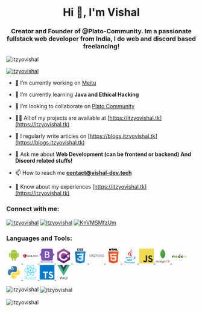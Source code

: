 <h1 align="center">Hi 👋, I'm Vishal</h1>
<h3 align="center">Creator and Founder of @Plato-Community. Im a passionate fullstack web developer from India, I do web and discord based freelancing!</h3>

<p align="left"> <img src="https://komarev.com/ghpvc/?username=itzyovishal&label=Profile%20views&color=0e75b6&style=flat" alt="itzyovishal" /> </p>

<p align="left"> <a href="https://github.com/ryo-ma/github-profile-trophy"><img src="https://github-profile-trophy.vercel.app/?username=itzyovishal" alt="itzyovishal" /></a> </p>

- 🔭 I’m currently working on [Meitu](https://dsc.gg/meitu)

- 🌱 I’m currently learning **Java and Ethical Hacking**

- 👯 I’m looking to collaborate on [Plato Community](https://dsc.gg/plato-community)

- 👨‍💻 All of my projects are available at [https://itzyovishal.tk](https://itzyovishal.tk)

- 📝 I regularly write articles on [https://blogs.itzyovishal.tk](https://blogs.itzyovishal.tk)

- 💬 Ask me about **Web Development (can be frontend or backend) And Discord related stuffs!**

- 📫 How to reach me **contact@vishal-dev.tech**

- 📄 Know about my experiences [https://itzyovishal.tk](https://itzyovishal.tk)

<h3 align="left">Connect with me:</h3>
<p align="left">
<a href="https://instagram.com/itzyovishal" target="blank"><img align="center" src="https://raw.githubusercontent.com/rahuldkjain/github-profile-readme-generator/master/src/images/icons/Social/instagram.svg" alt="itzyovishal" height="30" width="40" /></a>
<a href="https://www.youtube.com/c/itzyovishal" target="blank"><img align="center" src="https://raw.githubusercontent.com/rahuldkjain/github-profile-readme-generator/master/src/images/icons/Social/youtube.svg" alt="itzyovishal" height="30" width="40" /></a>
<a href="https://discord.gg/KnVMSMfzUm" target="blank"><img align="center" src="https://raw.githubusercontent.com/rahuldkjain/github-profile-readme-generator/master/src/images/icons/Social/discord.svg" alt="KnVMSMfzUm" height="30" width="40" /></a>
</p>

<h3 align="left">Languages and Tools:</h3>
<p align="left"> <a href="https://developer.android.com" target="_blank" rel="noreferrer"> <img src="https://raw.githubusercontent.com/devicons/devicon/master/icons/android/android-original-wordmark.svg" alt="android" width="40" height="40"/> </a> <a href="https://angular.io" target="_blank" rel="noreferrer"> <img src="https://raw.githubusercontent.com/devicons/devicon/master/icons/angularjs/angularjs-original-wordmark.svg" alt="angularjs" width="40" height="40"/> </a> <a href="https://getbootstrap.com" target="_blank" rel="noreferrer"> <img src="https://raw.githubusercontent.com/devicons/devicon/master/icons/bootstrap/bootstrap-plain-wordmark.svg" alt="bootstrap" width="40" height="40"/> </a> <a href="https://www.w3schools.com/cs/" target="_blank" rel="noreferrer"> <img src="https://raw.githubusercontent.com/devicons/devicon/master/icons/csharp/csharp-original.svg" alt="csharp" width="40" height="40"/> </a> <a href="https://www.w3schools.com/css/" target="_blank" rel="noreferrer"> <img src="https://raw.githubusercontent.com/devicons/devicon/master/icons/css3/css3-original-wordmark.svg" alt="css3" width="40" height="40"/> </a> <a href="https://expressjs.com" target="_blank" rel="noreferrer"> <img src="https://raw.githubusercontent.com/devicons/devicon/master/icons/express/express-original-wordmark.svg" alt="express" width="40" height="40"/> </a> <a href="https://www.w3.org/html/" target="_blank" rel="noreferrer"> <img src="https://raw.githubusercontent.com/devicons/devicon/master/icons/html5/html5-original-wordmark.svg" alt="html5" width="40" height="40"/> </a> <a href="https://www.java.com" target="_blank" rel="noreferrer"> <img src="https://raw.githubusercontent.com/devicons/devicon/master/icons/java/java-original.svg" alt="java" width="40" height="40"/> </a> <a href="https://developer.mozilla.org/en-US/docs/Web/JavaScript" target="_blank" rel="noreferrer"> <img src="https://raw.githubusercontent.com/devicons/devicon/master/icons/javascript/javascript-original.svg" alt="javascript" width="40" height="40"/> </a> <a href="https://www.mongodb.com/" target="_blank" rel="noreferrer"> <img src="https://raw.githubusercontent.com/devicons/devicon/master/icons/mongodb/mongodb-original-wordmark.svg" alt="mongodb" width="40" height="40"/> </a> <a href="https://nodejs.org" target="_blank" rel="noreferrer"> <img src="https://raw.githubusercontent.com/devicons/devicon/master/icons/nodejs/nodejs-original-wordmark.svg" alt="nodejs" width="40" height="40"/> </a> <a href="https://www.python.org" target="_blank" rel="noreferrer"> <img src="https://raw.githubusercontent.com/devicons/devicon/master/icons/python/python-original.svg" alt="python" width="40" height="40"/> </a> <a href="https://reactjs.org/" target="_blank" rel="noreferrer"> <img src="https://raw.githubusercontent.com/devicons/devicon/master/icons/react/react-original-wordmark.svg" alt="react" width="40" height="40"/> </a> <a href="https://www.typescriptlang.org/" target="_blank" rel="noreferrer"> <img src="https://raw.githubusercontent.com/devicons/devicon/master/icons/typescript/typescript-original.svg" alt="typescript" width="40" height="40"/> </a> <a href="https://vuejs.org/" target="_blank" rel="noreferrer"> <img src="https://raw.githubusercontent.com/devicons/devicon/master/icons/vuejs/vuejs-original-wordmark.svg" alt="vuejs" width="40" height="40"/> </a> </p>

<p><img align="left" style="margin-bottom:15px" src="https://github-readme-stats.vercel.app/api/top-langs?username=itzyovishal&show_icons=true&locale=en&layout=compact" alt="itzyovishal" /></p>

<p>&nbsp;<img align="center" src="https://github-readme-stats.vercel.app/api?username=itzyovishal&show_icons=true&locale=en" alt="itzyovishal" /></p>

<p><img align="center" src="https://github-readme-streak-stats.herokuapp.com/?user=itzyovishal&" alt="itzyovishal" /></p>

